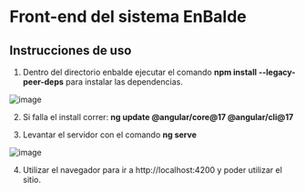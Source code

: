 # Front-end del sistema EnBalde

## Instrucciones de uso
1. Dentro del directorio enbalde ejecutar el comando **npm install --legacy-peer-deps** para instalar las dependencias.

![image](https://user-images.githubusercontent.com/15602473/234670647-6551ff0a-c008-46ad-b014-0d8ef73f9ed8.png)

2. Si falla el install correr: **ng update @angular/core@17 @angular/cli@17**

3. Levantar el servidor con el comando **ng serve**

![image](https://user-images.githubusercontent.com/15602473/234670955-b363065f-70f9-479a-a27f-fd4f019bc377.png)

4. Utilizar el navegador para ir a http://localhost:4200 y poder utilizar el sitio.
